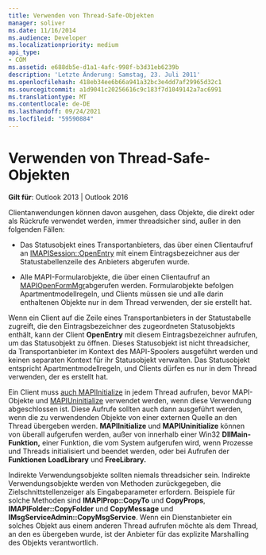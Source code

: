 ```yaml
---
title: Verwenden von Thread-Safe-Objekten
manager: soliver
ms.date: 11/16/2014
ms.audience: Developer
ms.localizationpriority: medium
api_type:
- COM
ms.assetid: e688db5e-d1a1-4afc-998f-b3d31eb6239b
description: 'Letzte Änderung: Samstag, 23. Juli 2011'
ms.openlocfilehash: 418eb34ee6b66a941a32bc3e4dd7af29965d32c1
ms.sourcegitcommit: a1d9041c20256616c9c183f7d1049142a7ac6991
ms.translationtype: MT
ms.contentlocale: de-DE
ms.lasthandoff: 09/24/2021
ms.locfileid: "59590884"
---
```

# <a name="using-thread-safe-objects"></a>Verwenden von Thread-Safe-Objekten

  
  
**Gilt für**: Outlook 2013 | Outlook 2016 
  
Clientanwendungen können davon ausgehen, dass Objekte, die direkt oder als Rückrufe verwendet werden, immer threadsicher sind, außer in den folgenden Fällen:
  
- Das Statusobjekt eines Transportanbieters, das über einen Clientaufruf an [IMAPISession::OpenEntry](imapisession-openentry.md) mit einem Eintragsbezeichner aus der Statustabellenzeile des Anbieters abgerufen wurde. 
    
- Alle MAPI-Formularobjekte, die über einen Clientaufruf an [MAPIOpenFormMgr](mapiopenformmgr.md)abgerufen werden. Formularobjekte befolgen Apartmentmodellregeln, und Clients müssen sie und alle darin enthaltenen Objekte nur in dem Thread verwenden, der sie erstellt hat.
    
Wenn ein Client auf die Zeile eines Transportanbieters in der Statustabelle zugreift, die den Eintragsbezeichner des zugeordneten Statusobjekts enthält, kann der Client **OpenEntry** mit diesem Eintragsbezeichner aufrufen, um das Statusobjekt zu öffnen. Dieses Statusobjekt ist nicht threadsicher, da Transportanbieter im Kontext des MAPI-Spoolers ausgeführt werden und keinen separaten Kontext für ihr Statusobjekt verwalten. Das Statusobjekt entspricht Apartmentmodellregeln, und Clients dürfen es nur in dem Thread verwenden, der es erstellt hat. 
  
Ein Client muss [auch MAPIInitialize](mapiinitialize.md) in jedem Thread aufrufen, bevor MAPI-Objekte und [MAPIUninitialize](mapiuninitialize.md) verwendet werden, wenn diese Verwendung abgeschlossen ist. Diese Aufrufe sollten auch dann ausgeführt werden, wenn die zu verwendenden Objekte von einer externen Quelle an den Thread übergeben werden. **MAPIInitialize** und **MAPIUninitialize** können von überall aufgerufen werden, außer von innerhalb einer Win32 **DllMain-Funktion,** einer Funktion, die vom System aufgerufen wird, wenn Prozesse und Threads initialisiert und beendet werden, oder bei Aufrufen der **Funktionen LoadLibrary** und **FreeLibrary.** 
  
Indirekte Verwendungsobjekte sollten niemals threadsicher sein. Indirekte Verwendungsobjekte werden von Methoden zurückgegeben, die Zielschnittstellenzeiger als Eingabeparameter erfordern. Beispiele für solche Methoden sind **IMAPIProp::CopyTo** und **CopyProps**, **IMAPIFolder::CopyFolder** und **CopyMessage** und **IMsgServiceAdmin::CopyMsgService**. Wenn ein Dienstanbieter ein solches Objekt aus einem anderen Thread aufrufen möchte als dem Thread, an den es übergeben wurde, ist der Anbieter für das explizite Marshalling des Objekts verantwortlich.
  

